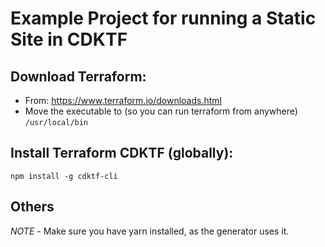 # Example Project for running a Static Site in CDKTF

## Download Terraform:
- From: https://www.terraform.io/downloads.html
- Move the executable to (so you can run terraform from anywhere)
`/usr/local/bin`

## Install Terraform CDKTF (globally):
`npm install -g cdktf-cli`

## Others
*NOTE* - Make sure you have yarn installed, as the generator uses it.